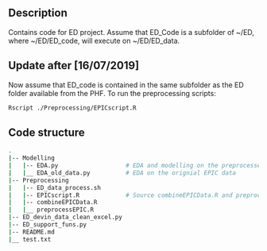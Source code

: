 ## Description

Contains code for ED project. Assume that ED_Code is a subfolder of ~/ED, where ~/ED/ED_code, will execute on ~/ED/ED_data.

## Update after [16/07/2019]

Now assume that ED_code is contained in the same subfolder as the ED folder available from the PHF. To run the preprocessing scripts:
```bash  
Rscript ./Preprocessing/EPICscript.R
```

## Code structure
```bash
.
|-- Modelling 
|   |-- EDA.py                   # EDA and modelling on the preprocessed data
|   |__ EDA_old_data.py          # EDA on the orignial EPIC data
|-- Preprocessing
|   |-- ED_data_process.sh     
|   |-- EPICscript.R             # Source combineEPICData.R and preprocessEPIC.R
|   |-- combineEPICData.R        
|   |__ preprocessEPIC.R  
|-- ED_devin_data_clean_excel.py
|-- ED_support_funs.py
|-- README.md
|__ test.txt
```

